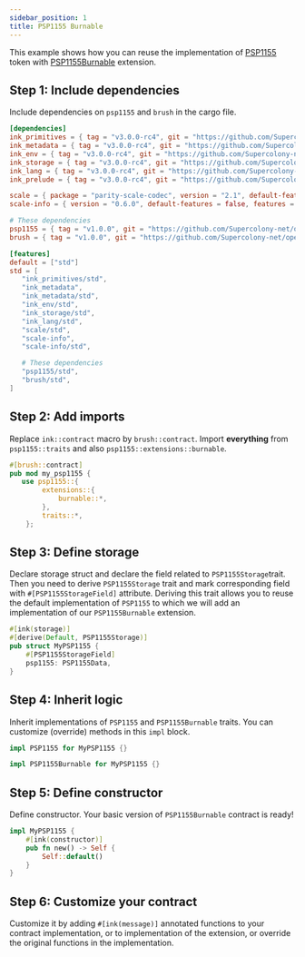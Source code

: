 ```yaml
---
sidebar_position: 1
title: PSP1155 Burnable
---
```


This example shows how you can reuse the implementation of
[PSP1155](https://github.com/Supercolony-net/openbrush-contracts/tree/main/contracts/token/psp1155) token with [PSP1155Burnable](https://github.com/Supercolony-net/openbrush-contracts/tree/main/contracts/token/psp1155/src/extensions/burnable.rs) extension.

## Step 1: Include dependencies

Include dependencies on `psp1155` and `brush` in the cargo file.

```toml
[dependencies]
ink_primitives = { tag = "v3.0.0-rc4", git = "https://github.com/Supercolony-net/ink", default-features = false }
ink_metadata = { tag = "v3.0.0-rc4", git = "https://github.com/Supercolony-net/ink", default-features = false, features = ["derive"], optional = true }
ink_env = { tag = "v3.0.0-rc4", git = "https://github.com/Supercolony-net/ink", default-features = false }
ink_storage = { tag = "v3.0.0-rc4", git = "https://github.com/Supercolony-net/ink", default-features = false }
ink_lang = { tag = "v3.0.0-rc4", git = "https://github.com/Supercolony-net/ink", default-features = false }
ink_prelude = { tag = "v3.0.0-rc4", git = "https://github.com/Supercolony-net/ink", default-features = false }

scale = { package = "parity-scale-codec", version = "2.1", default-features = false, features = ["derive"] }
scale-info = { version = "0.6.0", default-features = false, features = ["derive"], optional = true }

# These dependencies
psp1155 = { tag = "v1.0.0", git = "https://github.com/Supercolony-net/openbrush-contracts", default-features = false }
brush = { tag = "v1.0.0", git = "https://github.com/Supercolony-net/openbrush-contracts", default-features = false }

[features]
default = ["std"]
std = [
   "ink_primitives/std",
   "ink_metadata",
   "ink_metadata/std",
   "ink_env/std",
   "ink_storage/std",
   "ink_lang/std",
   "scale/std",
   "scale-info",
   "scale-info/std",

   # These dependencies   
   "psp1155/std",
   "brush/std",
]
```

## Step 2: Add imports

Replace `ink::contract` macro by `brush::contract`.
Import **everything** from `psp1155::traits` and also `psp1155::extensions::burnable`.

```rust
#[brush::contract]
pub mod my_psp1155 {
   use psp1155::{
        extensions::{
            burnable::*,
        },
        traits::*,
    };
```

## Step 3: Define storage

Declare storage struct and declare the field related to `PSP1155Storage`trait. Then you need to derive `PSP1155Storage` trait and mark corresponding field with `#[PSP1155StorageField]` attribute. Deriving this trait allows you to reuse the default implementation of `PSP1155` to which we will add an implementation of our `PSP1155Burnable` extension.

```rust
#[ink(storage)]
#[derive(Default, PSP1155Storage)]
pub struct MyPSP1155 {
    #[PSP1155StorageField]
    psp1155: PSP1155Data,
}
```

## Step 4: Inherit logic

Inherit implementations of `PSP1155` and `PSP1155Burnable` traits. You can customize (override) methods in this `impl` block.

```rust
impl PSP1155 for MyPSP1155 {}

impl PSP1155Burnable for MyPSP1155 {}
```

## Step 5: Define constructor

Define constructor. Your basic version of `PSP1155Burnable` contract is ready!

```rust
impl MyPSP1155 {
    #[ink(constructor)]
    pub fn new() -> Self {
        Self::default()
    }
}
```

## Step 6: Customize your contract

Customize it by adding `#[ink(message)]` annotated functions to your contract implementation, or to implementation of the extension, or override the original functions in the implementation.
